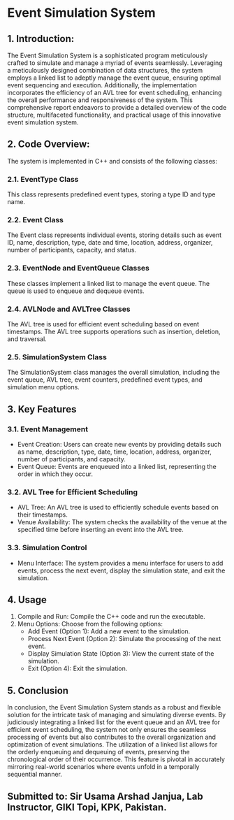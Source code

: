 # Event Simulation System

## 1. Introduction:
The Event Simulation System is a sophisticated program meticulously crafted to simulate and manage a myriad of events seamlessly. Leveraging a meticulously designed combination of data structures, the system employs a linked list to adeptly manage the event queue, ensuring optimal event sequencing and execution. Additionally, the implementation incorporates the efficiency of an AVL tree for event scheduling, enhancing the overall performance and responsiveness of the system. This comprehensive report endeavors to provide a detailed overview of the code structure, multifaceted functionality, and practical usage of this innovative event simulation system.

## 2. Code Overview:
The system is implemented in C++ and consists of the following classes:
### 2.1. EventType Class
This class represents predefined event types, storing a type ID and type name.
### 2.2. Event Class
The Event class represents individual events, storing details such as event ID, name, description, type, date and time, location, address, organizer, number of participants, capacity, and status.
### 2.3. EventNode and EventQueue Classes
These classes implement a linked list to manage the event queue. The queue is used to enqueue and dequeue events.
### 2.4. AVLNode and AVLTree Classes
The AVL tree is used for efficient event scheduling based on event timestamps. The AVL tree supports operations such as insertion, deletion, and traversal.
### 2.5. SimulationSystem Class
The SimulationSystem class manages the overall simulation, including the event queue, AVL tree, event counters, predefined event types, and simulation menu options.

## 3. Key Features
### 3.1. Event Management
- Event Creation: Users can create new events by providing details such as name, description, type, date, time, location, address, organizer, number of participants, and capacity.
- Event Queue: Events are enqueued into a linked list, representing the order in which they occur.
### 3.2. AVL Tree for Efficient Scheduling
- AVL Tree: An AVL tree is used to efficiently schedule events based on their timestamps.
- Venue Availability: The system checks the availability of the venue at the specified time before inserting an event into the AVL tree.
### 3.3. Simulation Control
- Menu Interface: The system provides a menu interface for users to add events, process the next event, display the simulation state, and exit the simulation.

## 4. Usage
1. Compile and Run: Compile the C++ code and run the executable.
2. Menu Options: Choose from the following options:
   - Add Event (Option 1): Add a new event to the simulation.
   - Process Next Event (Option 2): Simulate the processing of the next event.
   - Display Simulation State (Option 3): View the current state of the simulation.
   - Exit (Option 4): Exit the simulation.

## 5. Conclusion
In conclusion, the Event Simulation System stands as a robust and flexible solution for the intricate task of managing and simulating diverse events. By judiciously integrating a linked list for the event queue and an AVL tree for efficient event scheduling, the system not only ensures the seamless processing of events but also contributes to the overall organization and optimization of event simulations. The utilization of a linked list allows for the orderly enqueuing and dequeuing of events, preserving the chronological order of their occurrence. This feature is pivotal in accurately mirroring real-world scenarios where events unfold in a temporally sequential manner.

## Submitted to: Sir Usama Arshad Janjua, Lab Instructor, GIKI Topi, KPK, Pakistan.
